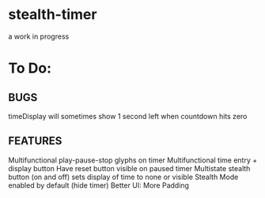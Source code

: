 # stealth-timer

a work in progress

# To Do:

## BUGS

timeDisplay will sometimes show 1 second left when countdown hits zero

## FEATURES

Multifunctional play-pause-stop glyphs on timer
Multifunctional time entry + display button
Have reset button visible on paused timer
Multistate stealth button (on and off) sets display of time to none or visible
Stealth Mode enabled by default (hide timer)
Better UI: More Padding
